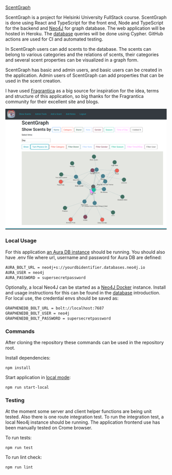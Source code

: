[ScentGraph](https://scent-graph.herokuapp.com/)

ScentGraph is a project for Helsinki University FullStack course. ScentGraph is done using React and TypeScript for the front end, Node and TypeScript for the backend and [Neo4J](https://neo4j.com/) for graph database. The web application will be hosted in Heroku. The [database](https://github.com/apndx/ScentGraph/blob/master/documentation/database.md) queries will be done using Cypher. GitHub actions are used for CI and automated testing.

In ScentGraph users can add scents to the database. The scents can belong to various categories and the relations of scents, their categories and several scent properties can be visualized in a graph form.

ScentGraph has basic and admin users, and basic users can be created in the application. Admin users of ScentGraph can add properties that can be used in the scent creation.

I have used [Fragrantica](https://www.fragrantica.com/) as a big source for inspiration for the idea, terms and structure of this application, so big thanks for the Fragrantica community for their excellent site and blogs.

<img src="https://github.com/apndx/ScentGraph/blob/master/documentation/scent-graph-show-scents.png" width="800">

### Local Usage

For this application [an Aura DB instance](https://neo4j.com/cloud/platform/aura-graph-database/) should be running. You should also have .env file where url, username and password for Aura DB are defined:
```
AURA_BOLT_URL = neo4j+s://yourdbidentifier.databases.neo4j.io
AURA_USER = neo4j
AURA_PASSWORD = supersecretpassword
```

Optionally, a local Neo4J can be started as a [Neo4J Docker](https://neo4j.com/developer/docker/) instance. Install and usage instructions for this can be found in the [database](https://github.com/apndx/ScentGraph/blob/master/documentation/database.md) introduction. For local use, the credential envs should be saved as:
```
GRAPHENEDB_BOLT_URL = bolt://localhost:7687
GRAPHENEDB_BOLT_USER = neo4j
GRAPHENEDB_BOLT_PASSWORD = supersecretpassword
```


### Commands

After cloning the repository these commands can be used in the repository root.

Install dependencies:

```
npm install
```

Start application in [local mode](http://localhost:3001/):

```
npm run start-local
```

### Testing

At the moment some server and client helper functions are being unit tested. Also there is one route integration test. To run the integration test, a local Neo4j instance should be running. The application frontend use has been manually tested on Crome browser.

To run tests:

```
npm run test
```

To run lint check:

```
npm run lint
```
